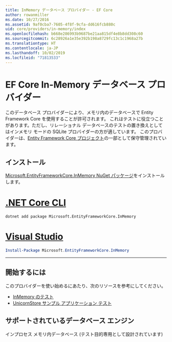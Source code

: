 ```yaml
---
title: InMemory データベース プロバイダー - EF Core
author: rowanmiller
ms.date: 10/27/2016
ms.assetid: 9af0cba7-7605-4f8f-9cfa-dd616fcb880c
uid: core/providers/in-memory/index
ms.openlocfilehash: b668e286993b9687be21aa815df4e8b8dd308c60
ms.sourcegitcommit: 6c28926a1e35e392b198a8729fc13c1c1968a27b
ms.translationtype: HT
ms.contentlocale: ja-JP
ms.lasthandoff: 10/02/2019
ms.locfileid: "71813533"
---
```

# <a name="ef-core-in-memory-database-provider"></a>EF Core In-Memory データベース プロバイダー

このデータベース プロバイダーにより、メモリ内のデータベースで Entity Framework Core を使用することが許可されます。 これはテストに役立つことがあります。ただし、リレーショナル データベースのテストの置き換えとしてはインメモリ モードの SQLite プロバイダーの方が適しています。 このプロバイダーは、[Entity Framework Core プロジェクト](https://github.com/aspnet/EntityFrameworkCore)の一部として保守管理されています。

## <a name="install"></a>インストール

[Microsoft.EntityFrameworkCore.InMemory NuGet パッケージ](https://www.nuget.org/packages/Microsoft.EntityFrameworkCore.InMemory/)をインストールします。

# <a name="net-core-clitabdotnet-core-cli"></a>[.NET Core CLI](#tab/dotnet-core-cli)

``` console
dotnet add package Microsoft.EntityFrameworkCore.InMemory
```

# <a name="visual-studiotabvs"></a>[Visual Studio](#tab/vs)

``` powershell
Install-Package Microsoft.EntityFrameworkCore.InMemory
```

***

## <a name="get-started"></a>開始するには

このプロバイダーを使い始めるにあたり、次のリソースを参考にしてください。

* [InMemory のテスト](../../miscellaneous/testing/in-memory.md)
* [UnicornStore サンプル アプリケーション テスト](https://github.com/rowanmiller/UnicornStore/blob/master/UnicornStore/src/UnicornStore.Tests/Controllers/ShippingControllerTests.cs)

## <a name="supported-database-engines"></a>サポートされているデータベース エンジン

インプロセス メモリ内データベース (テスト目的専用として設計されています)
